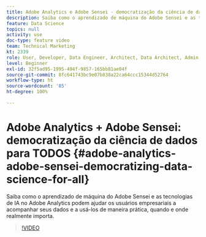 ```yaml
---
title: Adobe Analytics e Adobe Sensei - democratização da ciência de dados para TODOS
description: Saiba como o aprendizado de máquina do Adobe Sensei e as tecnologias de IA no Adobe Analytics podem ajudar os usuários empresariais a acompanhar seus dados e a usá-los de maneira prática, quando e onde realmente importa.
feature: Data Science
topics: null
activity: use
doc-type: feature video
team: Technical Marketing
kt: 2339
role: User, Developer, Data Engineer, Architect, Data Architect, Admin, Leader
level: Beginner
exl-id: 32f5ad95-1995-494f-9857-165bb81ae04f
source-git-commit: 8fc641743bc9e07b838a22ca64ccc15344d52764
workflow-type: ht
source-wordcount: '85'
ht-degree: 100%

---
```


# Adobe Analytics + Adobe Sensei: democratização da ciência de dados para TODOS {#adobe-analytics-adobe-sensei-democratizing-data-science-for-all}

Saiba como o aprendizado de máquina do Adobe Sensei e as tecnologias de IA no Adobe Analytics podem ajudar os usuários empresariais a acompanhar seus dados e a usá-los de maneira prática, quando e onde realmente importa.

>[!VIDEO](https://video.tv.adobe.com/v/25838/?quality=12&learn=on)
